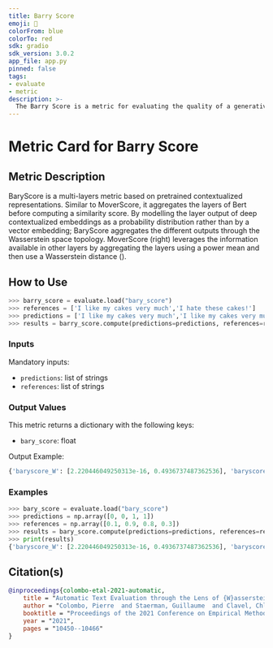 ```yaml
---
title: Barry Score
emoji: 🤗 
colorFrom: blue
colorTo: red
sdk: gradio
sdk_version: 3.0.2
app_file: app.py
pinned: false
tags:
- evaluate
- metric
description: >-
  The Barry Score is a metric for evaluating the quality of a generative model. It is based on the idea that a good generative model should be able to generate a wide variety of outputs, and that the outputs should be diverse from each other. The Barry Score is a measure of the diversity of the outputs of a generative model.
---
```


# Metric Card for Barry Score
## Metric Description
BaryScore is a multi-layers metric based on pretrained contextualized representations. Similar to MoverScore, it aggregates the layers of Bert before computing a similarity score. By modelling the layer output of deep contextualized embeddings as a probability distribution rather than by a vector embedding; BaryScore aggregates the different outputs through the Wasserstein space topology. MoverScore (right) leverages the information available in other layers by aggregating the layers using a power mean and then use a Wasserstein distance ().

## How to Use
```python
>>> barry_score = evaluate.load("bary_score")
>>> references = ['I like my cakes very much','I hate these cakes!']
>>> predictions = ['I like my cakes very much','I like my cakes very much']
>>> results = barry_score.compute(predictions=predictions, references=references)
```

### Inputs
Mandatory inputs: 
- `predictions`: list of strings
- `references`: list of strings
### Output Values
This metric returns a dictionary with the following keys:
- `bary_score`: float

Output Example:
```python
{'baryscore_W': [2.220446049250313e-16, 0.4936737487362536], 'baryscore_SD_10': [0.9234963490510808, 1.0454139159538949], 'baryscore_SD_1': [0.7360736368883636, 0.9437504927697342], 'baryscore_SD_5': [0.9074753479358628, 1.036207173522238], 'baryscore_SD_0.1': [0.0007089180091671455, 0.5100520249124377], 'baryscore_SD_0.5': [0.4623988987972563, 0.8098911748431552], 'baryscore_SD_0.01': [2.220446049250317e-16, 0.49367374955620186], 'baryscore_SD_0.001': [2.220446049250313e-16, 3.118914392068233e-08]}
```
### Examples
```python
>>> bary_score = evaluate.load("bary_score")
>>> predictions = np.array([0, 0, 1, 1])
>>> references = np.array([0.1, 0.9, 0.8, 0.3])
>>> results = bary_score.compute(predictions=predictions, references=references)
>>> print(results)
{'baryscore_W': [2.220446049250313e-16, 0.4936737487362536], 'baryscore_SD_10': [0.9234963490510808, 1.0454139159538949], 'baryscore_SD_1': [0.7360736368883636, 0.9437504927697342], 'baryscore_SD_5': [0.9074753479358628, 1.036207173522238], 'baryscore_SD_0.1': [0.0007089180091671455, 0.5100520249124377], 'baryscore_SD_0.5': [0.4623988987972563, 0.8098911748431552], 'baryscore_SD_0.01': [2.220446049250317e-16, 0.49367374955620186], 'baryscore_SD_0.001': [2.220446049250313e-16, 3.118914392068233e-08]}
```

## Citation(s)
```bibtex
@inproceedings{colombo-etal-2021-automatic,
    title = "Automatic Text Evaluation through the Lens of {W}asserstein Barycenters",
    author = "Colombo, Pierre  and Staerman, Guillaume  and Clavel, Chlo{\'e}  and Piantanida, Pablo",
    booktitle = "Proceedings of the 2021 Conference on Empirical Methods in Natural Language Processing",
    year = "2021",
    pages = "10450--10466"
}
```
